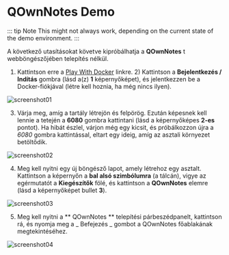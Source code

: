 # QOwnNotes Demo

::: tip
Note
This might not always work, depending on the current state of the demo environment.
:::

A következő utasításokat követve kipróbálhatja a **QOwnNotes** t webböngészőjében telepítés nélkül.

1. Kattintson erre a [Play With Docker](https://labs.play-with-docker.com/?stack=https://raw.githubusercontent.com/qownnotes/docker-desktop/main/examples/docker-compose.play-with-docker.yml&stack_name=desktop) linkre. 2) Kattintson a **Bejelentkezés / Indítás** gombra (lásd a(z) **1** képernyőképet), és jelentkezzen be a Docker-fiókjával (létre kell hoznia, ha még nincs ilyen).

![screenshot01](/img/demo/playwithdocker01.png)

3. Várja meg, amíg a tartály létrejön és felpörög. Ezután képesnek kell lennie a tetején a **6080** gombra kattintani (lásd a képernyőképes **2-es** pontot). Ha hibát észlel, várjon még egy kicsit, és próbálkozzon újra a _6080_ gombra kattintással, eltart egy ideig, amíg az asztali környezet betöltődik.

![screenshot02](/img/demo/playwithdocker02.png)

4. Meg kell nyitni egy új böngésző lapot, amely létrehoz egy asztalt. Kattintson a képernyőn a **bal alsó szimbólumra** (a tálcán), vigye az egérmutatót a **Kiegészítők** fölé, és kattintson a **QOwnNotes** elemre (lásd a képernyőképet bullet **3**).

![screenshot03](/img/demo/playwithdocker03.png)

5. Meg kell nyitni a ** QOwnNotes ** telepítési párbeszédpanelt, kattintson rá, és nyomja meg a _ Befejezés _ gombot a QOwnNotes főablakának megtekintéséhez.

![screenshot04](/img/demo/playwithdocker04.png)
